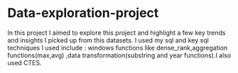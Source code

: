 # Data-exploration-project
In this project I aimed to explore this project and highlight a few key trends and insights I picked up from this datasets. I used my sql and key sql techniques I used include :  windows functions like dense_rank,aggregation functions(max,avg) ,data transformation(substring and year functions).I also used CTES.
